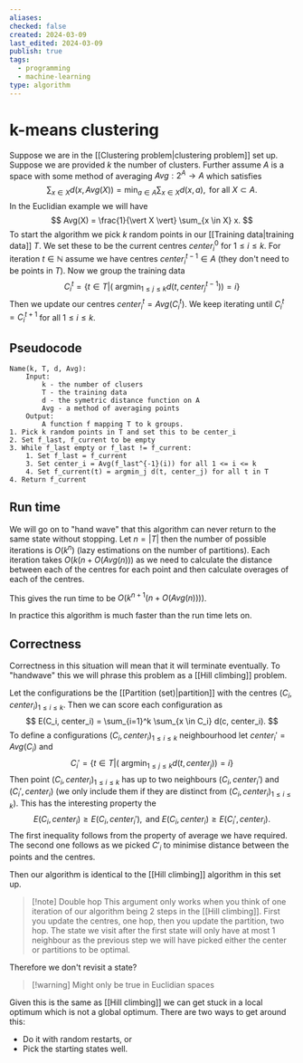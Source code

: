 ```yaml
---
aliases: 
checked: false
created: 2024-03-09
last_edited: 2024-03-09
publish: true
tags:
  - programming
  - machine-learning
type: algorithm
---
```

# k-means clustering

Suppose we are in the [[Clustering problem|clustering problem]] set up. Suppose we are provided $k$ the number of clusters. Further assume $A$ is a space with some method of averaging $Avg:2^A \rightarrow A$ which satisfies 
$$
\sum_{x \in X} d(x, Avg(X)) = \min_{a \in A} \sum_{x \in X} d(x,a), \mbox{ for all } X \subset A.
$$
In the Euclidian example we will have 
$$
Avg(X) = \frac{1}{\vert X \vert} \sum_{x \in X} x.
$$
To start the algorithm we pick $k$ random points in our [[Training data|training data]] $T$. We set these to be the current centres $center^0_i$ for $1 \leq i \leq k$. For iteration $t \in \mathbb{N}$ assume we have centres $center_i^{t-1} \in A$ (they don't need to be points in $T$). Now we group the training data
$$
C^t_i = \left \{t \in T \Bigg \vert \left ( \mbox{ arg}\min_{1 \leq j \leq k} d(t, center_j^{t-1}) \right ) = i \right \}
$$
Then we update our centres $center_i^t = Avg(C_i^t)$. We keep iterating until $C_i^t = C_i^{t+1}$ for all $1 \leq i \leq k$. 

## Pseudocode

```pseudocode
Name(k, T, d, Avg):
	Input:
		k - the number of clusers
		T - the training data
		d - the symetric distance function on A
		Avg - a method of averaging points
	Output:
		A function f mapping T to k groups.
1. Pick k random points in T and set this to be center_i
2. Set f_last, f_current to be empty
3. While f_last empty or f_last != f_current:
	1. Set f_last = f_current
	3. Set center_i = Avg(f_last^{-1}(i)) for all 1 <= i <= k
	4. Set f_current(t) = argmin_j d(t, center_j) for all t in T
4. Return f_current
```

## Run time

We will go on to "hand wave" that this algorithm can never return to the same state without stopping. Let $n = \vert T \vert$ then the number of possible iterations is $O(k^n)$ (lazy estimations on the number of partitions). Each iteration takes $O(k(n+O(Avg(n)))$ as we need to calculate the distance between each of the centres for each point and then calculate overages of each of the centres.  

This gives the run time to be $O(k^{n+1}(n + O(Avg(n))))$.

In practice this algorithm is much faster than the run time lets on.

## Correctness

Correctness in this situation will mean that it will terminate eventually. To "handwave" this we will phrase this problem as a [[Hill climbing]] problem.

Let the configurations be the [[Partition (set)|partition]] with the centres $(C_i, center_i)_{1 \leq i \leq k}$. Then we can score each configuration as
$$
E(C_i, center_i) = \sum_{i=1}^k \sum_{x \in C_i} d(c, center_i).
$$
To define a configurations $(C_i, center_i)_{1 \leq i \leq k}$ neighbourhood let $center_i' = Avg(C_i)$ and $$
C_i' = \left \{t \in T \Bigg \vert \left ( \mbox{ arg}\min_{1 \leq j \leq k} d(t, center_j) \right ) = i \right \}
$$
Then point $(C_i, center_i)_{1 \leq i \leq k}$ has up to two neighbours $(C_i, center_i')$ and $(C_i', center_i)$ (we only include them if they are distinct from $(C_i, center_i)_{1 \leq i \leq k}$). This has the interesting property the
$$E(C_i,center_i) \geq E(C_i, center_i'), \mbox{ and } E(C_i,center_i) \geq E(C_i', center_i).
$$
The first inequality follows from the property of average we have required. The second one follows as we picked $C'_i$ to minimise distance between the points and the centres.

Then our algorithm is identical to the [[Hill climbing]] algorithm in this set up. 

>[!note] Double hop
> This argument only works when you think of one iteration of our algorithm being 2 steps in the [[Hill climbing]]. First you update the centres, one hop, then you update the partition, two hop.
> The state we visit after the first state will only have at most 1 neighbour as the previous step we will have picked either the center or partitions to be optimal. 

Therefore we don't revisit a state?

>[!warning] Might only be true in Euclidian spaces

Given this is the same as [[Hill climbing]] we can get stuck in a local optimum which is not a global optimum. There are two ways to get around this:
- Do it with random restarts, or
- Pick the starting states well.